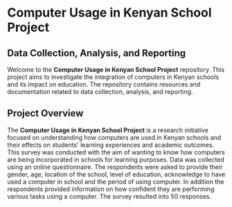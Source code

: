 # Computer Usage in Kenyan School Project
## Data Collection, Analysis, and Reporting

Welcome to the **Computer Usage in Kenyan School Project** repository. This project aims to investigate the integration of computers in Kenyan schools and its impact on education. The repository contains resources and documentation related to data collection, analysis, and reporting.



## Project Overview
The **Computer Usage in Kenyan School Project** is a research initiative focused on understanding how computers are used in Kenyan schools and their effects on students' learning experiences and academic outcomes. 
This survey was conducted with the aim of wanting to know how computers are being incorporated in schools for learning purposes.
Data was collected using an online questionnaire.
The respondents were asked to provide their gender, age, location of the school, level of education, acknowledge to have used a computer in school and the period of using computer.
In addition the respondents provided information on how confident they are performing various tasks using a computer.
The survey resulted into 50 responses.



